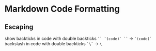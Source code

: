 # Markdown Code Formatting

## Escaping
show backticks in code with double backticks ``` `` `(code)` `` ``` -> `` `(code)` ``  
backslash in code with double backticks `` `\` `` -> `\ `  
